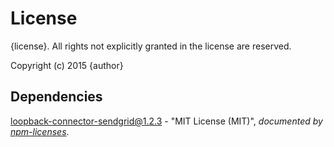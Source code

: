# License

{license}. All rights not explicitly granted in the license are reserved.

Copyright (c) 2015 {author}

## Dependencies
[loopback-connector-sendgrid@1.2.3](&quot;https://github.com/Cellarise/loopback-connector-sendgrid&quot;) - &quot;MIT License (MIT)&quot;, 
*documented by [npm-licenses](http://github.com/AceMetrix/npm-license.git)*.
